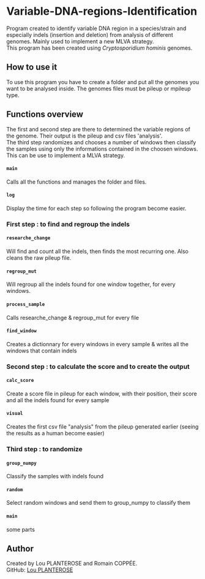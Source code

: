 # Variable-DNA-regions-Identification

Program created to identify variable DNA region in a species/strain and especially indels (insertion and deletion) from analysis of different genomes. Mainly used to implement a new MLVA strategy.
<br>This program has been created using *Cryptosporidium hominis* genomes.

## How to use it

To use this program you have to create a folder and put all the genomes you want to be analysed inside. The genomes files must be pileup or mpileup type.

## Functions overview

The first and second step are there to determined the variable regions of the genome. Their output is the pileup and csv files 'analysis'.
<br>The third step randomizes and chooses a number of windows then classify the samples using only the informations contained in the choosen windows. This can be use to implement a MLVA strategy.

#### `main`
Calls all the functions and manages the folder and files.

#### `log`
Display the time for each step so following the program become easier. 


### **First step** : to find and regroup the indels

#### `researche_change`
Will find and count all the indels, then finds the most recurring one. Also cleans the raw pileup file.

#### `regroup_mut`
Will regroup all the indels found for one window together, for every windows.

#### `process_sample`
Calls researche_change & regroup_mut for every file

#### `find_window`
Creates a dictionnary for every windows in every sample & writes all the windows that contain indels


### **Second step** : to calculate the score and to create the output

#### `calc_score`
Create a score file in pileup for each window, with their position, their score and all the indels found for every sample

#### `visual`
Creates the first csv file "analysis" from the pileup generated earlier (seeing the results as a human become easier)

 
### **Third step** : to randomize

#### `group_numpy`
Classify the samples with indels found

#### `random`
Select random windows and send them to group_numpy to classify them

#### `main`

some parts


## Author

Created by Lou PLANTEROSE and Romain COPPÉE.  
GitHub: [Lou PLANTEROSE](https://github.com/Looplye)

